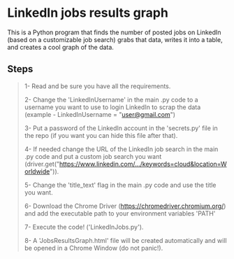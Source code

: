 # LinkedIn jobs results graph

This is a Python program that finds the number of posted jobs on LinkedIn (based on a customizable job search) grabs that data, writes it into a table, and creates a cool graph of the data.

## Steps

>1- Read and be sure you have all the requirements.
>
>2- Change the 'LinkedInUsername' in the main .py code to a username you want to use to login  LinkedIn to scrap the data (example - LinkedInUsername = "user@gmail.com")
>
>3- Put a password of the LinkedIn account in the 'secrets.py' file in the repo (if you want you can hide this file after that).
>
>4- If needed change the URL of the LinkedIn job search in the main .py code and put a custom job search you want (driver.get("https://www.linkedin.com/.../keywords=cloud&location=Worldwide")).
>
>5- Change the 'title_text' flag in the main .py code and use the title you want.
>
>6- Download the Chrome Driver (https://chromedriver.chromium.org/) and add the executable path to your environment variables 'PATH'
>
>7- Execute the code! ('LinkedInJobs.py').
>
>8- A 'JobsResultsGraph.html' file will be created automatically and will be opened in a Chrome Window (do not panic!).
